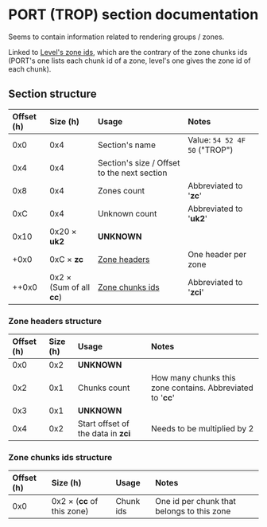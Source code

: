 # PORT (TROP) section documentation

Seems to contain information related to rendering groups / zones.

Linked to [Level's zone ids](../Data%20formats/Level.md), which are the contrary of the zone chunks ids (PORT's one lists each chunk id of a zone, level's one gives the zone id of each chunk).

## Section structure

| Offset (h) | Size (h)                  | Usage                                         | Notes                         |
| :--------- | :------------------------ | :-------------------------------------------- | :---------------------------- |
| 0x0        | 0x4                       | Section's name                                | Value: `54 52 4F 50` ("TROP") |
| 0x4        | 0x4                       | Section's size / Offset to the next section   |                               |
| 0x8        | 0x4                       | Zones count                                   | Abbreviated to '**zc**'       |
| 0xC        | 0x4                       | Unknown count                                 | Abbreviated to '**uk2**'      |
| 0x10       | 0x20 × **uk2**            | **UNKNOWN**                                   |                               |
| +0x0       | 0xC × **zc**              | [Zone headers](#Zone-headers-structure)       | One header per zone           |
| ++0x0      | 0x2 × (Sum of all **cc**) | [Zone chunks ids](#Zone-chunks-ids-structure) | Abbreviated to '**zci**'      |

### Zone headers structure

| Offset (h) | Size (h) | Usage                               | Notes                                                       |
| :--------- | :------- | :---------------------------------- | :---------------------------------------------------------- |
| 0x0        | 0x2      | **UNKNOWN**                         |                                                             |
| 0x2        | 0x1      | Chunks count                        | How many chunks this zone contains. Abbreviated to '**cc**' |
| 0x3        | 0x1      | **UNKNOWN**                         |                                                             |
| 0x4        | 0x2      | Start offset of the data in **zci** | Needs to be multiplied by 2                                 |

### Zone chunks ids structure

| Offset (h) | Size (h)                    | Usage     | Notes                                      |
| :--------- | :-------------------------- | :-------- | :----------------------------------------- |
| 0x0        | 0x2 × (**cc** of this zone) | Chunk ids | One id per chunk that belongs to this zone |
